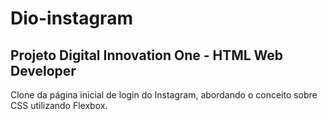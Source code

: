# Dio-instagram

## Projeto Digital Innovation One - HTML Web Developer

Clone da página inicial de login do Instagram, abordando o conceito sobre CSS utilizando Flexbox.
